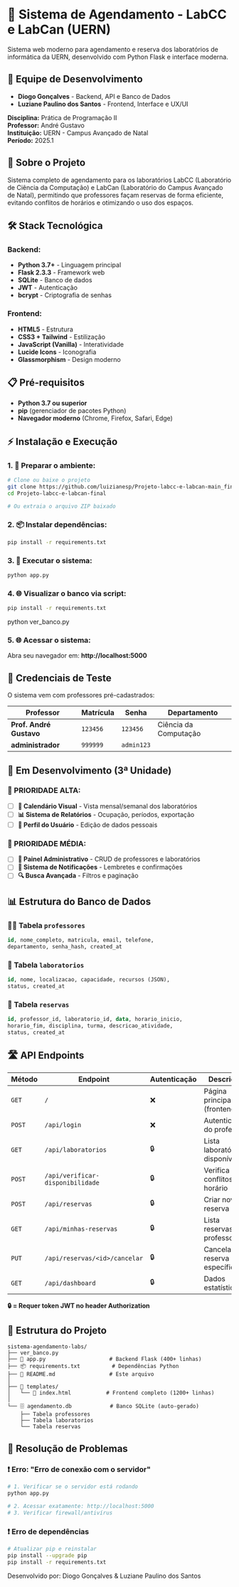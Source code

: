 # 📅 Sistema de Agendamento - LabCC e LabCan (UERN)

Sistema web moderno para agendamento e reserva dos laboratórios de informática da UERN, desenvolvido com Python Flask e interface moderna.

## 👥 Equipe de Desenvolvimento

- **Diogo Gonçalves** - Backend, API e Banco de Dados
- **Luziane Paulino dos Santos** - Frontend, Interface e UX/UI

**Disciplina:** Prática de Programação II  
**Professor:** André Gustavo  
**Instituição:** UERN - Campus Avançado de Natal  
**Período:** 2025.1

## 🎯 Sobre o Projeto

Sistema completo de agendamento para os laboratórios LabCC (Laboratório de Ciência da Computação) e LabCan (Laboratório do Campus Avançado de Natal), permitindo que professores façam reservas de forma eficiente, evitando conflitos de horários e otimizando o uso dos espaços.

## 🛠️ Stack Tecnológica

### **Backend:**
- **Python 3.7+** - Linguagem principal
- **Flask 2.3.3** - Framework web
- **SQLite** - Banco de dados
- **JWT** - Autenticação
- **bcrypt** - Criptografia de senhas

### **Frontend:**
- **HTML5** - Estrutura
- **CSS3 + Tailwind** - Estilização
- **JavaScript (Vanilla)** - Interatividade
- **Lucide Icons** - Iconografia
- **Glassmorphism** - Design moderno

## 📋 Pré-requisitos

- **Python 3.7 ou superior**
- **pip** (gerenciador de pacotes Python)
- **Navegador moderno** (Chrome, Firefox, Safari, Edge)

## ⚡ Instalação e Execução

### **1. 📁 Preparar o ambiente:**
```bash
# Clone ou baixe o projeto
git clone https://github.com/luizianesp/Projeto-labcc-e-labcan-main_final.git
cd Projeto-labcc-e-labcan-final

# Ou extraia o arquivo ZIP baixado
```

### **2. 📦 Instalar dependências:**
```bash
pip install -r requirements.txt
```

### **3. 🚀 Executar o sistema:**
```bash
python app.py
```
### **4. 🌐 Visualizar o banco via script:**
```bash
pip install -r requirements.txt
```
python ver_banco.py

### **5. 🌐 Acessar o sistema:**
Abra seu navegador em: **http://localhost:5000**

## 🔐 Credenciais de Teste

O sistema vem com professores pré-cadastrados:

| Professor | Matrícula | Senha | Departamento |
|-----------|-----------|-------|--------------|
| **Prof. André Gustavo** | `123456` | `123456` | Ciência da Computação |
| **administrador** | `999999` | `admin123` | 


## 🔄 Em Desenvolvimento (3ª Unidade)

### **🎯 PRIORIDADE ALTA:**
- [ ] **📅 Calendário Visual** - Vista mensal/semanal dos laboratórios
- [ ] **📊 Sistema de Relatórios** - Ocupação, períodos, exportação
- [ ] **👤 Perfil do Usuário** - Edição de dados pessoais

### **🎯 PRIORIDADE MÉDIA:**
- [ ] **🔧 Painel Administrativo** - CRUD de professores e laboratórios
- [ ] **🔔 Sistema de Notificações** - Lembretes e confirmações
- [ ] **🔍 Busca Avançada** - Filtros e paginação

## 📊 Estrutura do Banco de Dados

### **👨‍🏫 Tabela `professores`**
```sql
id, nome_completo, matricula, email, telefone, 
departamento, senha_hash, created_at
```

### **🏢 Tabela `laboratorios`**
```sql
id, nome, localizacao, capacidade, recursos (JSON), 
status, created_at
```

### **📅 Tabela `reservas`**
```sql
id, professor_id, laboratorio_id, data, horario_inicio, 
horario_fim, disciplina, turma, descricao_atividade, 
status, created_at
```

## 🛣️ API Endpoints

| Método | Endpoint | Autenticação | Descrição |
|--------|----------|--------------|-----------|
| `GET` | `/` | ❌ | Página principal (frontend) |
| `POST` | `/api/login` | ❌ | Autenticação do professor |
| `GET` | `/api/laboratorios` | 🔒 | Lista laboratórios disponíveis |
| `POST` | `/api/verificar-disponibilidade` | 🔒 | Verifica conflitos de horário |
| `POST` | `/api/reservas` | 🔒 | Criar nova reserva |
| `GET` | `/api/minhas-reservas` | 🔒 | Lista reservas do professor |
| `PUT` | `/api/reservas/<id>/cancelar` | 🔒 | Cancelar reserva específica |
| `GET` | `/api/dashboard` | 🔒 | Dados estatísticos |

**🔒 = Requer token JWT no header Authorization**

## 📁 Estrutura do Projeto

```
sistema-agendamento-labs/
├── ver_banco.py
├── 🐍 app.py                    # Backend Flask (400+ linhas)
├── 📦 requirements.txt          # Dependências Python
├── 📄 README.md                 # Este arquivo
│
├── 📁 templates/
│   └── 🎨 index.html           # Frontend completo (1200+ linhas)
│
└── 🗄️ agendamento.db            # Banco SQLite (auto-gerado)
    ├── Tabela professores
    ├── Tabela laboratorios
    └── Tabela reservas
```

## 🔧 Resolução de Problemas

### **❗ Erro: "Erro de conexão com o servidor"**
```bash
# 1. Verificar se o servidor está rodando
python app.py

# 2. Acessar exatamente: http://localhost:5000
# 3. Verificar firewall/antivírus
```

### **❗ Erro de dependências**
```bash
# Atualizar pip e reinstalar
pip install --upgrade pip
pip install -r requirements.txt
```


Desenvolvido por:
Diogo Gonçalves & Luziane Paulino dos Santos
